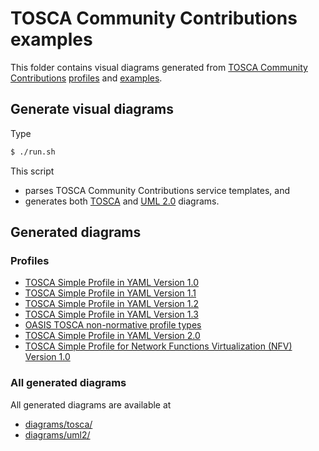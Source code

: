 # TOSCA Community Contributions examples

This folder contains visual diagrams generated from [TOSCA Community Contributions](https://github.com/oasis-open/tosca-community-contributions) [profiles](https://github.com/oasis-open/tosca-community-contributions/tree/master/profiles) and [examples](https://github.com/oasis-open/tosca-community-contributions/tree/master/examples).

## Generate visual diagrams

Type
```sh
$ ./run.sh
```

This script
* parses TOSCA Community Contributions service templates, and
* generates both [TOSCA](diagrams/tosca/) and [UML 2.0](diagrams/uml2/) diagrams.

## Generated diagrams

### Profiles

* [TOSCA Simple Profile in YAML Version 1.0](docs/tosca_simple_yaml_1_0.md)
* [TOSCA Simple Profile in YAML Version 1.1](docs/tosca_simple_yaml_1_1.md)
* [TOSCA Simple Profile in YAML Version 1.2](docs/tosca_simple_yaml_1_2.md)
* [TOSCA Simple Profile in YAML Version 1.3](docs/tosca_simple_yaml_1_3.md)
* [OASIS TOSCA non-normative profile types](docs/non-normative.md)
* [TOSCA Simple Profile in YAML Version 2.0](docs/tosca_2_0.md)
* [TOSCA Simple Profile for Network Functions Virtualization (NFV) Version 1.0](docs/tosca_simple_profile_for_nfv_1_0.md)

### All generated diagrams

All generated diagrams are available at
* [diagrams/tosca/](diagrams/tosca/)
* [diagrams/uml2/](diagrams/uml2/)
